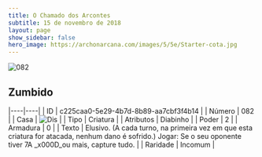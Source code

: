 ```yaml
---
title: O Chamado dos Arcontes
subtitle: 15 de novembro de 2018
layout: page
show_sidebar: false
hero_image: https://archonarcana.com/images/5/5e/Starter-cota.jpg
---
```


![082](https://cdn.keyforgegame.com/media/card_front/pt/341_082_HVV8PJ352J78_pt.png)

## Zumbido

|----|----|
| ID | c225caa0-5e29-4b7d-8b89-aa7cbf3f4b14 |
| Número | 082 |
| Casa | ![Dis](https://archonarcana.com/images/thumb/e/e8/Dis.png/22px-Dis.png "Dis") |
| Tipo | Criatura |
| Atributos | Diabinho |
| Poder | 2 |
| Armadura | 0 |
| Texto | Elusivo. (A cada turno, na primeira vez em que esta criatura for atacada, nenhum dano é sofrido.) Jogar: Se o seu oponente tiver 7A _x000D_ou mais, capture tudo. |
| Raridade | Incomum |
